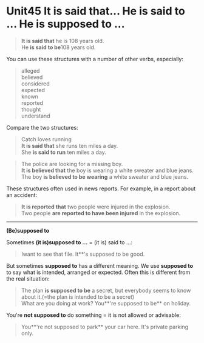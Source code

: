 # Unit45 It is said that... He is said to ... He is supposed to ...

> **It is said that** he is 108 years old.  
> He **is said to be**108 years old.

You can use these structures with a number of other verbs, especially:
> alleged  
> believed  
> considered  
> expected  
> known  
> reported  
> thought  
> understand  

Compare the two structures:
> Catch loves running  
> **It is said that** she runs ten miles a day.  
> She **is said to run** ten miles a day.

> The police are looking for a missing boy.  
> **It is believed that** the boy is wearing a white sweater and blue jeans.  
> The boy **is believed to be wearing** a white sweater and blue jeans.

These structures often used in news reports. For example, in a report about an accident:
> **It is reported that** two people were injured in the explosion.  
> Two people **are reported to have been injured** in the explosion.

---
**(Be)supposed to**  

Sometimes **(it is)supposed to ...** = (it is) said to ...:
> Iwant to see that file. It**'s supposed to be good.

But sometimes **supposed to** has a different meaning. We use **supposed to** to say what is intended, arranged or expected. Often this is different from the real situation:
> The plan **is supposed to be** a secret, but everybody seems to know about it.(=the plan is intended to be a secret)  
> What are you doing at work? You**'re supposed to be** on holiday.

You're **not supposed to** do something = it is not allowed or advisable:
> You**'re not supposed to park** your car here. It's private parking only.
